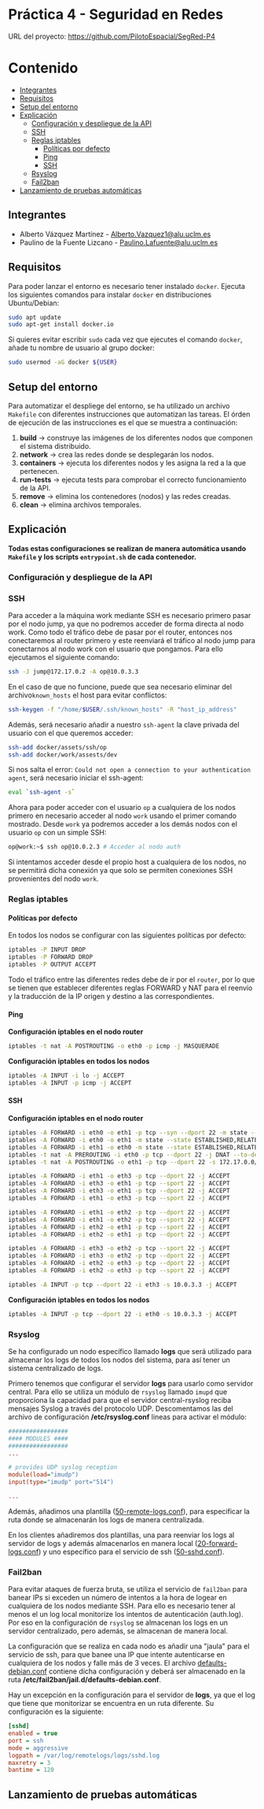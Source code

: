 # Práctica 4 - Seguridad en Redes
URL del proyecto: https://github.com/PilotoEspacial/SegRed-P4

# Contenido
- [Integrantes](#integrantes)
- [Requisitos](#requisitos)
- [Setup del entorno](#setup-del-entorno)
- [Explicación](#explicación)
    - [Configuración y despliegue de la API](#configuración-y-despliegue-de-la-api)
    - [SSH](#ssh)
    - [Reglas iptables](#reglas-iptables)
        - [Políticas por defecto](#políticas-por-defecto)
        - [Ping](#ping)
        - [SSH](#ssh)
    - [Rsyslog](#rsyslog)
    - [Fail2ban](#fail2ban)
- [Lanzamiento de pruebas automáticas](#lanzamiento-de-pruebas-automáticas)

## Integrantes

- Alberto Vázquez Martínez - Alberto.Vazquez1@alu.uclm.es
- Paulino de la Fuente Lizcano - Paulino.Lafuente@alu.uclm.es

## Requisitos

Para poder lanzar el entorno es necesario tener instalado `docker`. Ejecuta los siguientes comandos para instalar `docker` en distribuciones Ubuntu/Debian:

```bash
sudo apt update
sudo apt-get install docker.io
```

Si quieres evitar escribir `sudo` cada vez que ejecutes el comando `docker`, añade tu nombre de usuario al grupo docker:

```bash
sudo usermod -aG docker ${USER}
```

## Setup del entorno

Para automatizar el despliege del entorno, se ha utilizado un archivo `Makefile` con diferentes instrucciones que automatizan las tareas. El órden de ejecución de las instrucciones es el que se muestra a continuación:

1. **build** → construye las imágenes de los diferentes nodos que componen el sistema distribuido.
2. **network** → crea las redes donde se desplegarán los nodos.
3. **containers** → ejecuta los diferentes nodos y les asigna la red a la que pertenecen.
4. **run-tests** → ejecuta tests para comprobar el correcto funcionamiento de la API.
5. **remove** → elimina los contenedores (nodos) y las redes creadas.
6. **clean** → elimina archivos temporales.

## Explicación

**Todas estas configuraciones se realizan de manera automática usando `Makefile` y los scripts `entrypoint.sh` de cada contenedor.**

### Configuración y despliegue de la API

### SSH

Para acceder a la máquina work mediante SSH es necesario primero pasar por el nodo jump, ya que no podremos acceder de forma directa al nodo work. Como todo el tráfico debe de pasar por el router, entonces nos conectaremos al router primero y este reenviará el tráfico al nodo jump para conectarnos al nodo work con el usuario que pongamos. Para ello ejecutamos el siguiente comando:

```bash
ssh -J jump@172.17.0.2 -A op@10.0.3.3
```

En el caso de que no funcione, puede que sea necesario eliminar del archivo`known_hosts` el host para evitar conflictos:

```bash
ssh-keygen -f "/home/$USER/.ssh/known_hosts" -R "host_ip_address"
```

Además, será necesario añadir a nuestro `ssh-agent` la clave privada del usuario con el que queremos acceder:

```bash
ssh-add docker/assets/ssh/op
ssh-add docker/work/assests/dev
```

Si nos salta el error: `Could not open a connection to your authentication agent`, será necesario iniciar el ssh-agent:

```bash
eval `ssh-agent -s`
```

Ahora para poder acceder con el usuario `op` a cualquiera de los nodos primero en necesario acceder al nodo `work` usando el primer comando mostrado. Desde `work` ya podremos acceder a los demás nodos con el usuario `op` con un simple SSH:

```bash
op@work:~$ ssh op@10.0.2.3 # Acceder al nodo auth
```

Si intentamos acceder desde el propio host a cualquiera de los nodos, no se permitirá dicha conexión ya que solo se permiten conexiones SSH provenientes del nodo `work`.

### Reglas iptables

#### Políticas por defecto

En todos los nodos se configurar con las siguientes políticas por defecto:

```bash
iptables -P INPUT DROP
iptables -P FORWARD DROP
iptables -P OUTPUT ACCEPT
```

Todo el tráfico entre las diferentes redes debe de ir por el `router`, por lo que se tienen que establecer diferentes reglas FORWARD y NAT para el reenvío y la traducción de la IP origen y destino a las correspondientes.

#### Ping

**Configuración iptables en el nodo router**

```bash
iptables -t nat -A POSTROUTING -o eth0 -p icmp -j MASQUERADE
```

**Configuración iptables en todos los nodos**

```bash
iptables -A INPUT -i lo -j ACCEPT
iptables -A INPUT -p icmp -j ACCEPT
```

#### SSH

**Configuración iptables en el nodo router**

```bash
iptables -A FORWARD -i eth0 -o eth1 -p tcp --syn --dport 22 -m state --state NEW -j ACCEPT
iptables -A FORWARD -i eth0 -o eth1 -m state --state ESTABLISHED,RELATED -j ACCEPT
iptables -A FORWARD -i eth1 -o eth0 -m state --state ESTABLISHED,RELATED -j ACCEPT
iptables -t nat -A PREROUTING -i eth0 -p tcp --dport 22 -j DNAT --to-destination 10.0.1.3
iptables -t nat -A POSTROUTING -o eth1 -p tcp --dport 22 -s 172.17.0.0/16 -d 10.0.1.3 -j SNAT --to-source 10.0.1.2

iptables -A FORWARD -i eth1 -o eth3 -p tcp --dport 22 -j ACCEPT
iptables -A FORWARD -i eth3 -o eth1 -p tcp --sport 22 -j ACCEPT
iptables -A FORWARD -i eth3 -o eth1 -p tcp --dport 22 -j ACCEPT
iptables -A FORWARD -i eth1 -o eth3 -p tcp --sport 22 -j ACCEPT

iptables -A FORWARD -i eth1 -o eth2 -p tcp --dport 22 -j ACCEPT
iptables -A FORWARD -i eth1 -o eth2 -p tcp --sport 22 -j ACCEPT
iptables -A FORWARD -i eth2 -o eth1 -p tcp --sport 22 -j ACCEPT
iptables -A FORWARD -i eth2 -o eth1 -p tcp --dport 22 -j ACCEPT

iptables -A FORWARD -i eth3 -o eth2 -p tcp --sport 22 -j ACCEPT
iptables -A FORWARD -i eth3 -o eth2 -p tcp --dport 22 -j ACCEPT
iptables -A FORWARD -i eth2 -o eth3 -p tcp --dport 22 -j ACCEPT
iptables -A FORWARD -i eth2 -o eth3 -p tcp --sport 22 -j ACCEPT

iptables -A INPUT -p tcp --dport 22 -i eth3 -s 10.0.3.3 -j ACCEPT
```

**Configuración iptables en todos los nodos**
```bash
iptables -A INPUT -p tcp --dport 22 -i eth0 -s 10.0.3.3 -j ACCEPT
```

### Rsyslog

Se ha configurado un nodo específico llamado **logs** que será utilizado para almacenar los logs de todos los nodos del sistema, para así tener un sistema centralizado de logs.

Primero tenemos que configurar el servidor **logs** para usarlo como servidor central. Para ello se utiliza un módulo de `rsyslog` llamado `imupd` que proporciona la capacidad para que el servidor central-rsyslog reciba mensajes Syslog a través del protocolo UDP. Descomentamos las del archivo de configuración **/etc/rsyslog.conf** lineas para activar el módulo:

```ini
#################
#### MODULES ####
#################
...

# provides UDP syslog reception
module(load="imudp")
input(type="imudp" port="514")

...
```
Además, añadimos una plantilla ([50-remote-logs.conf](/docker/logs/assets/50-remote-logs.conf)), para especificar la ruta donde se almacenarán los logs de manera centralizada.

En los clientes añadiremos dos plantillas, una para reenviar los logs al servidor de logs y además almacenarlos en manera local ([20-forward-logs.conf](/docker/assets/rsyslog/20-forward-logs.conf)) y uno específico para el servicio de ssh ([50-sshd.conf](/docker/assets/rsyslog/50-sshd.conf)).

### Fail2ban

Para evitar ataques de fuerza bruta, se utiliza el servicio de `fail2ban` para banear IPs si exceden un número de intentos a la hora de logear en cualquiera de los nodos mediante SSH. Para ello es necesario tener al menos el un log local monitorize los intentos de autenticación (auth.log). Por eso en la configuración de `rsyslog` se almacenan los logs en un servidor centralizado, pero además, se almacenan de manera local.

La configuración que se realiza en cada nodo es añadir una "jaula" para el servicio de ssh, para que banee una IP que intente autenticarse en cualquiera de los nodos y falle más de 3 veces. El archivo [defaults-debian.conf](docker/assets/fail2ban/defaults-debian.conf) contiene dicha configuración y deberá ser almacenado en la ruta **/etc/fail2ban/jail.d/defaults-debian.conf**.

Hay un excepción en la configuración para el servidor de **logs**, ya que el log que tiene que monitorizar se encuentra en un ruta diferente. Su configuración es la siguiente:

```ini
[sshd]
enabled = true
port = ssh
mode = aggressive
logpath = /var/log/remotelogs/logs/sshd.log
maxretry = 3
bantime = 120
```


## Lanzamiento de pruebas automáticas
